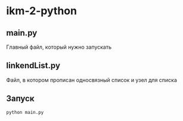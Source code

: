 # ikm-2-python

## main.py
Главный файл, который нужно запускать

## linkendList.py
Файл, в котором прописан односвязный список и узел для списка

## Запуск
```
python main.py
```
